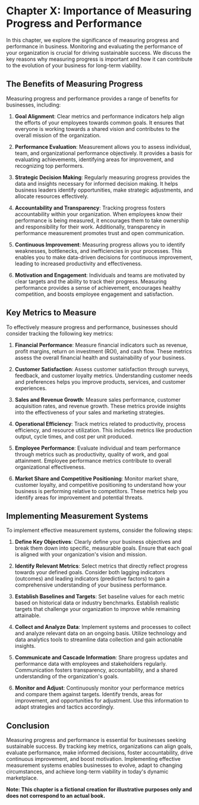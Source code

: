 Chapter X: Importance of Measuring Progress and Performance
===========================================================

In this chapter, we explore the significance of measuring progress and performance in business. Monitoring and evaluating the performance of your organization is crucial for driving sustainable success. We discuss the key reasons why measuring progress is important and how it can contribute to the evolution of your business for long-term viability.

The Benefits of Measuring Progress
----------------------------------

Measuring progress and performance provides a range of benefits for businesses, including:

1. **Goal Alignment**: Clear metrics and performance indicators help align the efforts of your employees towards common goals. It ensures that everyone is working towards a shared vision and contributes to the overall mission of the organization.

2. **Performance Evaluation**: Measurement allows you to assess individual, team, and organizational performance objectively. It provides a basis for evaluating achievements, identifying areas for improvement, and recognizing top performers.

3. **Strategic Decision Making**: Regularly measuring progress provides the data and insights necessary for informed decision making. It helps business leaders identify opportunities, make strategic adjustments, and allocate resources effectively.

4. **Accountability and Transparency**: Tracking progress fosters accountability within your organization. When employees know their performance is being measured, it encourages them to take ownership and responsibility for their work. Additionally, transparency in performance measurement promotes trust and open communication.

5. **Continuous Improvement**: Measuring progress allows you to identify weaknesses, bottlenecks, and inefficiencies in your processes. This enables you to make data-driven decisions for continuous improvement, leading to increased productivity and effectiveness.

6. **Motivation and Engagement**: Individuals and teams are motivated by clear targets and the ability to track their progress. Measuring performance provides a sense of achievement, encourages healthy competition, and boosts employee engagement and satisfaction.

Key Metrics to Measure
----------------------

To effectively measure progress and performance, businesses should consider tracking the following key metrics:

1. **Financial Performance**: Measure financial indicators such as revenue, profit margins, return on investment (ROI), and cash flow. These metrics assess the overall financial health and sustainability of your business.

2. **Customer Satisfaction**: Assess customer satisfaction through surveys, feedback, and customer loyalty metrics. Understanding customer needs and preferences helps you improve products, services, and customer experiences.

3. **Sales and Revenue Growth**: Measure sales performance, customer acquisition rates, and revenue growth. These metrics provide insights into the effectiveness of your sales and marketing strategies.

4. **Operational Efficiency**: Track metrics related to productivity, process efficiency, and resource utilization. This includes metrics like production output, cycle times, and cost per unit produced.

5. **Employee Performance**: Evaluate individual and team performance through metrics such as productivity, quality of work, and goal attainment. Employee performance metrics contribute to overall organizational effectiveness.

6. **Market Share and Competitive Positioning**: Monitor market share, customer loyalty, and competitive positioning to understand how your business is performing relative to competitors. These metrics help you identify areas for improvement and potential threats.

Implementing Measurement Systems
--------------------------------

To implement effective measurement systems, consider the following steps:

1. **Define Key Objectives**: Clearly define your business objectives and break them down into specific, measurable goals. Ensure that each goal is aligned with your organization's vision and mission.

2. **Identify Relevant Metrics**: Select metrics that directly reflect progress towards your defined goals. Consider both lagging indicators (outcomes) and leading indicators (predictive factors) to gain a comprehensive understanding of your business performance.

3. **Establish Baselines and Targets**: Set baseline values for each metric based on historical data or industry benchmarks. Establish realistic targets that challenge your organization to improve while remaining attainable.

4. **Collect and Analyze Data**: Implement systems and processes to collect and analyze relevant data on an ongoing basis. Utilize technology and data analytics tools to streamline data collection and gain actionable insights.

5. **Communicate and Cascade Information**: Share progress updates and performance data with employees and stakeholders regularly. Communication fosters transparency, accountability, and a shared understanding of the organization's goals.

6. **Monitor and Adjust**: Continuously monitor your performance metrics and compare them against targets. Identify trends, areas for improvement, and opportunities for adjustment. Use this information to adapt strategies and tactics accordingly.

Conclusion
----------

Measuring progress and performance is essential for businesses seeking sustainable success. By tracking key metrics, organizations can align goals, evaluate performance, make informed decisions, foster accountability, drive continuous improvement, and boost motivation. Implementing effective measurement systems enables businesses to evolve, adapt to changing circumstances, and achieve long-term viability in today's dynamic marketplace.

**Note: This chapter is a fictional creation for illustrative purposes only and does not correspond to an actual book.**
